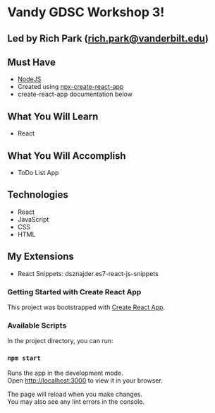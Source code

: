 # Vandy GDSC Workshop 3!

## Led by Rich Park (rich.park@vanderbilt.edu)

## Must Have

- [NodeJS](https://nodejs.org/en/)
- Created using [npx-create-react-app](https://reactjs.org/docs/create-a-new-react-app.html)
- create-react-app documentation below

## What You Will Learn

- React

## What You Will Accomplish

- ToDo List App

## Technologies

- React
- JavaScript
- CSS
- HTML

## My Extensions

- React Snippets: dsznajder.es7-react-js-snippets

### Getting Started with Create React App

This project was bootstrapped with [Create React App](https://github.com/facebook/create-react-app).

### Available Scripts

In the project directory, you can run:

### `npm start`

Runs the app in the development mode.\
Open [http://localhost:3000](http://localhost:3000) to view it in your browser.

The page will reload when you make changes.\
You may also see any lint errors in the console.

